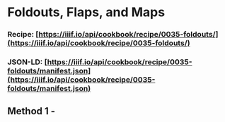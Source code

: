 # Foldouts, Flaps, and Maps
### Recipe: [https://iiif.io/api/cookbook/recipe/0035-foldouts/](https://iiif.io/api/cookbook/recipe/0035-foldouts/)
### JSON-LD: [https://iiif.io/api/cookbook/recipe/0035-foldouts/manifest.json](https://iiif.io/api/cookbook/recipe/0035-foldouts/manifest.json)

## Method 1 - 

